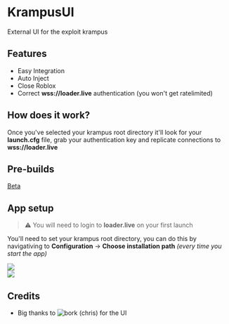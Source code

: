 # KrampusUI
External UI for the exploit krampus

## Features
- Easy Integration
- Auto Inject
- Close Roblox
- Correct **wss://loader.live** authentication (you won't get ratelimited)

## How does it work?
Once you've selected your krampus root directory it'll look for your **launch.cfg** file, grab your authentication key and replicate connections to **wss://loader.live**

## Pre-builds
[Beta](https://github.com/NotDSF/KrampusUI/releases/tag/beta)

## App setup 
> :warning: You will need to login to **loader.live** on your first launch          

You'll need to set your krampus root directory, you can do this by navigativing to **Configuration** -> **Choose installation path**
_(every time you start the app)_
 
![](https://i.imgur.com/DJT5Yem.png)                
![](https://i.imgur.com/AsHvMNP.png)

## Credits
- Big thanks to ![bork (chris)](https://github.com/Bork0038/) for the UI 
